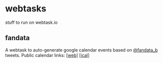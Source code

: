 # webtasks
stuff to run on webtask.io

## fandata
A webtask to auto-generate google calendar events based on [@fandata_b](https://twitter.com/fandata_b) tweets.
Public calendar links: [[web](https://calendar.google.com/calendar/embed?src=elv95ucqi050e6c7qear0ulqh0%40group.calendar.google.com&ctz=Asia/Seoul)] [[ical](https://calendar.google.com/calendar/ical/elv95ucqi050e6c7qear0ulqh0@group.calendar.google.com/public/basic.ics)]
